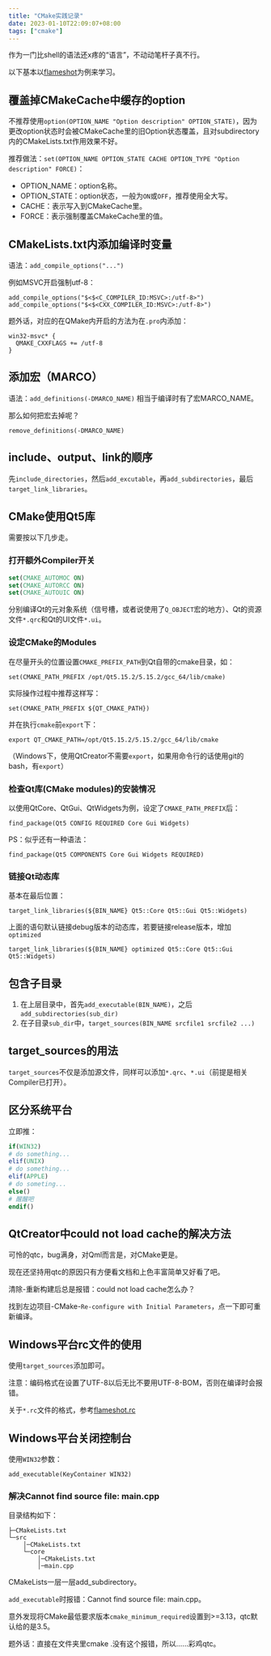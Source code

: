 ```yaml
---
title: "CMake实践记录"
date: 2023-01-10T22:09:07+08:00
tags: ["cmake"]
---
```


作为一门比shell的语法还x疼的“语言”，不动动笔杆子真不行。

以下基本以[flameshot](https://github.com/flameshot-org/flameshot)为例来学习。

## 覆盖掉CMakeCache中缓存的option

不推荐使用``option(OPTION_NAME "Option description" OPTION_STATE)``，因为更改option状态时会被CMakeCache里的旧Option状态覆盖，且对subdirectory内的CMakeLists.txt作用效果不好。

推荐做法：``set(OPTION_NAME OPTION_STATE CACHE OPTION_TYPE "Option description" FORCE)``：
* OPTION_NAME：option名称。
* OPTION_STATE：option状态，一般为``ON``或``OFF``，推荐使用全大写。
* CACHE：表示写入到CMakeCache里。
* FORCE：表示强制覆盖CMakeCache里的值。

## CMakeLists.txt内添加编译时变量

语法：``add_compile_options("...")``

例如MSVC开启强制utf-8：
```
add_compile_options("$<$<C_COMPILER_ID:MSVC>:/utf-8>")
add_compile_options("$<$<CXX_COMPILER_ID:MSVC>:/utf-8>")
```

题外话，对应的在QMake内开启的方法为在``.pro``内添加：
```
win32-msvc* {
  QMAKE_CXXFLAGS += /utf-8
}
```

## 添加宏（MARCO）

语法：``add_definitions(-DMARCO_NAME)``
相当于编译时有了宏MARCO_NAME。

那么如何把宏去掉呢？

``remove_definitions(-DMARCO_NAME)``

## include、output、link的顺序

先``include_directories``，然后``add_excutable``，再``add_subdirectories``，最后``target_link_libraries``。

## CMake使用Qt5库

需要按以下几步走。

### 打开额外Compiler开关

```cmake
set(CMAKE_AUTOMOC ON)
set(CMAKE_AUTORCC ON)
set(CMAKE_AUTOUIC ON)
```

分别编译Qt的元对象系统（信号槽，或者说使用了``Q_OBJECT``宏的地方）、Qt的资源文件``*.qrc``和Qt的UI文件``*.ui``。

### 设定CMake的Modules

在尽量开头的位置设置``CMAKE_PREFIX_PATH``到Qt自带的cmake目录，如：

``set(CMAKE_PATH_PREFIX /opt/Qt5.15.2/5.15.2/gcc_64/lib/cmake)``



实际操作过程中推荐这样写：

``set(CMAKE_PATH_PREFIX ${QT_CMAKE_PATH})``

并在执行``cmake``前``export``下：

``export QT_CMAKE_PATH=/opt/Qt5.15.2/5.15.2/gcc_64/lib/cmake``

（Windows下，使用QtCreator不需要``export``，如果用命令行的话使用git的bash，有``export``）

### 检查Qt库(CMake modules)的安装情况

以使用QtCore、QtGui、QtWidgets为例，设定了``CMAKE_PATH_PREFIX``后：

``find_package(Qt5 CONFIG REQUIRED Core Gui Widgets)``

PS：似乎还有一种语法：

``find_package(Qt5 COMPONENTS Core Gui Widgets REQUIRED)``

### 链接Qt动态库

基本在最后位置：

``target_link_libraries(${BIN_NAME} Qt5::Core Qt5::Gui Qt5::Widgets)``

上面的语句默认链接debug版本的动态库，若要链接release版本，增加``optimized``

``target_link_libraries(${BIN_NAME} optimized Qt5::Core Qt5::Gui Qt5::Widgets)``

## 包含子目录

1. 在上层目录中，首先``add_executable(BIN_NAME)``，之后``add_subdirectories(sub_dir)``
2. 在子目录``sub_dir``中，``target_sources(BIN_NAME srcfile1 srcfile2 ...)``

## target_sources的用法

``target_sources``不仅是添加源文件，同样可以添加``*.qrc``、``*.ui``（前提是相关Compiler已打开）。

## 区分系统平台

立即推：

```cmake
if(WIN32)
# do something...
elif(UNIX)
# do something...
elif(APPLE)
# do someting...
else()
# 醒醒吧
endif()
```

## QtCreator中could not load cache的解决方法

可怜的qtc，bug满身，对Qml而言是，对CMake更是。

现在还坚持用qtc的原因只有方便看文档和上色丰富简单又好看了吧。

清除-重新构建后总是报错：could not load cache怎么办？

找到左边项目-CMake-``Re-configure with Initial Parameters``，点一下即可重新编译。

## Windows平台rc文件的使用

使用``target_sources``添加即可。

注意：编码格式在设置了UTF-8以后无比不要用UTF-8-BOM，否则在编译时会报错。

关于``*.rc``文件的格式，参考[flameshot.rc](https://github.com/flameshot-org/flameshot/blob/master/data/flameshot.rc)

## Windows平台关闭控制台

使用``WIN32``参数：

``add_executable(KeyContainer WIN32)``

### 解决Cannot find source file: main.cpp

目录结构如下：

```tree
├─CMakeLists.txt
└─src
    │─CMakeLists.txt
    └─core
        │─CMakeLists.txt
        │─main.cpp

```

CMakeLists一层一层add_subdirectory。

``add_executable``时报错：Cannot find source file: main.cpp。

意外发现将CMake最低要求版本``cmake_minimum_required``设置到>=3.13，qtc默认给的是3.5。

题外话：直接在文件夹里cmake .没有这个报错，所以……彩鸡qtc。
